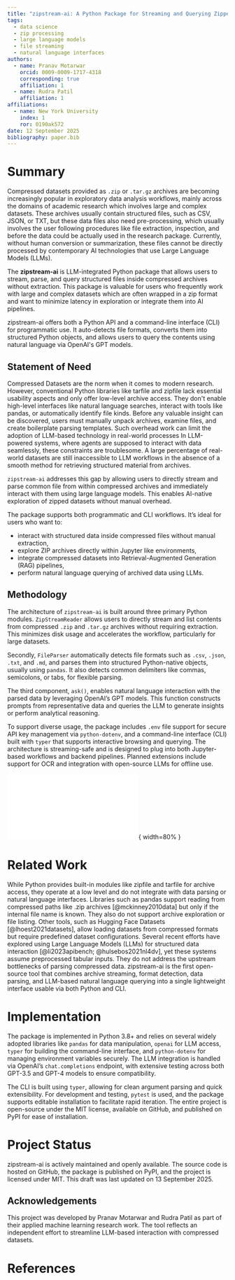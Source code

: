 ```yaml
---
title: "zipstream-ai: A Python Package for Streaming and Querying Zipped Datasets with LLMs"
tags:
  - data science
  - zip processing
  - large language models
  - file streaming
  - natural language interfaces
authors:
  - name: Pranav Motarwar
    orcid: 0009-0009-1717-4318
    corresponding: true
    affiliation: 1
  - name: Rudra Patil
    affiliation: 1
affiliations:
  - name: New York University
    index: 1
    ror: 0190ak572
date: 12 September 2025
bibliography: paper.bib
---
```


# Summary

Compressed datasets provided as `.zip` or `.tar.gz` archives are becoming increasingly popular in exploratory data analysis workflows, mainly across the domains of academic research which involves large and complex datasets. These archives usually contain structured files, such as CSV, JSON, or TXT, but these data files also need pre-processing, which usually involves the user following procedures like file extraction, inspection, and before the data could be actually used in the research package. Currently, without human conversion or summarization, these files cannot be directly processed by contemporary AI technologies that use Large Language Models (LLMs).

The **zipstream-ai** is LLM-integrated Python package that allows users to stream, parse, and query structured files inside compressed archives without extraction. This package is valuable for users who frequently work with large and complex datasets which are often wrapped in a zip format  and want to minimize latency in exploration or integrate them into AI pipelines.

zipstream-ai offers both a Python API and a command-line interface (CLI) for programmatic use. It auto-detects file formats, converts them into structured Python objects, and allows users to query the contents using natural language via OpenAI's GPT models.



## Statement of Need
Compressed Datasets are the norm when it comes to modern research. However, conventional Python libraries like tarfile and zipfile lack essential usability aspects and only offer low-level archive access. They don't enable high-level interfaces like natural language searches, interact with tools like pandas, or automatically identify file kinds. Before any valuable insight can be discovered, users must manually unpack archives, examine files, and create boilerplate parsing templates. Such overhead work can limit the adoption of LLM-based technology in real-world processes
In LLM-powered systems, where agents are supposed to interact with data seamlessly, these constraints are troublesome. A large percentage of real-world datasets are still inaccessible to LLM workflows in the absence of a smooth method for retrieving structured material from archives.

`zipstream-ai` addresses this gap by allowing users to directly stream and parse common file from within compressed archives and immediately interact with them using large language models. This enables AI-native exploration of zipped datasets without manual overhead.

The package supports both programmatic and CLI workflows. It’s ideal for users who want to:

- interact with structured data inside compressed files without manual extraction,
- explore ZIP archives directly within Jupyter like environments,
- integrate compressed datasets into Retrieval-Augmented Generation (RAG) pipelines,
- perform natural language querying of archived data using LLMs.

## Methodology

The architecture of `zipstream-ai` is built around three primary Python modules. `ZipStreamReader` allows users to directly stream and list contents from compressed `.zip` and `.tar.gz` archives without requiring extraction. This minimizes disk usage and accelerates the workflow, particularly for large datasets. 

Secondly, `FileParser` automatically detects file formats such as `.csv`, `.json`, `.txt`, and `.md`, and parses them into structured Python-native objects, usually using `pandas`. It also detects common delimiters like commas, semicolons, or tabs, for flexible parsing.

The third component, `ask()`, enables natural language interaction with the parsed data by leveraging OpenAI’s GPT models. This function constructs prompts from representative data and queries the LLM to generate insights or perform analytical reasoning.

To support diverse usage, the package includes `.env` file support for secure API key management via `python-dotenv`, and a command-line interface (CLI) built with `typer` that supports interactive browsing and querying. The architecture is streaming-safe and is designed to plug into both Jupyter-based workflows and backend pipelines. Planned extensions include support for OCR and integration with open-source LLMs for offline use.

![**Figure 1.** Workflow of *zipstream-ai*, showing how compressed archives are streamed, parsed, and queried using LLMs via CLI or Python interfaces.](zipstream_workflow.pdf){ width=80% }

# Related Work
While Python provides built-in modules like zipfile and tarfile for archive access, they operate at a low level and do not integrate with data parsing or natural language interfaces. Libraries such as pandas support reading from compressed paths like .zip archives [@mckinney2010data] but only if the internal file name is known. They also do not support archive exploration or file listing. Other tools, such as Hugging Face Datasets [@lhoest2021datasets], allow loading datasets from compressed formats but require predefined dataset configurations.
Several recent efforts have explored using Large Language Models (LLMs) for structured data interaction [@li2023apibench; @hulsebos2021nl4dv], yet these systems assume preprocessed tabular inputs. They do not address the upstream bottlenecks of parsing compressed data.
zipstream-ai is the first open-source tool that combines archive streaming, format detection, data parsing, and LLM-based natural language querying into a single lightweight interface usable via both Python and CLI.

# Implementation

The package is implemented in Python 3.8+ and relies on several widely adopted libraries like `pandas` for data manipulation, `openai` for LLM access, `typer` for building the command-line interface, and `python-dotenv` for managing environment variables securely. The LLM integration is handled via OpenAI’s `chat.completions` endpoint, with extensive testing across both GPT-3.5 and GPT-4 models to ensure compatibility.

The CLI is built using `typer`, allowing for clean argument parsing and quick extensibility. For development and testing, `pytest` is used, and the package supports editable installation to facilitate rapid iteration. The entire project is open-source under the MIT license, available on GitHub, and published on PyPI for ease of installation.

# Project Status

zipstream-ai is actively maintained and openly available. The source code is hosted on GitHub, the package is published on PyPI, and the project is licensed under MIT. This draft was last updated on 13 September 2025.

## Acknowledgements

This project was developed by Pranav Motarwar and Rudra Patil as part of their applied machine learning research work. The tool reflects an independent effort to streamline LLM-based interaction with compressed datasets.

# References

